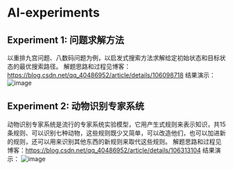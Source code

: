 # AI-experiments
## Experiment 1: 问题求解方法
以重排九宫问题、八数码问题为例，以启发式搜索方法求解给定初始状态和目标状态的最优搜索路径。
解题思路和过程见博客：https://blog.csdn.net/qq_40486952/article/details/106098718
结果演示：
![image](https://user-images.githubusercontent.com/44741730/110198706-58ca2d00-7e8f-11eb-9bb9-e0872ec29ddb.png)

## Experiment 2: 动物识别专家系统
动物识别专家系统是流行的专家系统实验模型，它用产生式规则来表示知识，共15条规则、可以识别七种动物，这些规则既少又简单，可以改造他们，也可以加进新的规则，还可以用来识别其他东西的新规则来取代这些规则。
解题思路和过程见博客：https://blog.csdn.net/qq_40486952/article/details/106313104
结果演示：
![image](https://user-images.githubusercontent.com/44741730/110198734-99c24180-7e8f-11eb-9710-a1e965f578dc.png)


